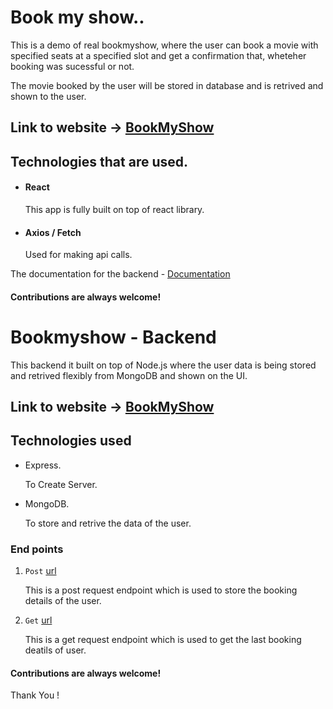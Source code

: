 # Book my show..

This is a demo of real bookmyshow, where the user can book a movie with specified seats at a specified slot and get a confirmation that, wheteher booking was sucessful or not.

The movie booked by the user will be stored in database and is retrived and shown to the user.

## Link to website -> [BookMyShow]()


## Technologies that are used.

- #### React  
    This app is fully built on top of react library.
- #### Axios / Fetch
    Used for making api calls.

The documentation for the backend - [Documentation](https://github.com/princethk/Book-show-B)


#### Contributions are always welcome!


# Bookmyshow - Backend

This backend it built on top of Node.js where the user data is being stored and retrived flexibly from MongoDB and shown on the UI.

## Link to website -> [BookMyShow]()


## Technologies used
- Express.
   
  To Create Server.
- MongoDB.

    To store and retrive the data of the user.


### End points
1. `Post` [url](https://bookmyshow-backend-main.onrender.com/api/booking) 

   This is a post request endpoint which is used to store the booking details of the user.

2. `Get` [url](https://bookmyshow-backend-main.onrender.com/api/booking)

   This is a get request endpoint which is used to get the last booking deatils of user.


#### Contributions are always welcome!

Thank You !


